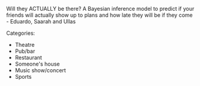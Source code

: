 Will they ACTUALLY be there? A Bayesian inference model to predict if your friends will actually show up to plans and how late they will be if they come - Eduardo, Saarah and Ullas

Categories:
- Theatre
- Pub/bar
- Restaurant
- Someone's house
- Music show/concert
- Sports